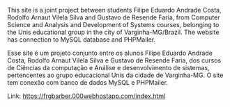 This site is a joint project between students Filipe Eduardo Andrade Costa, Rodolfo Arnaut Vilela Silva and Gustavo de Resende Faria, from Computer Science and Analysis and Development of Systems courses, belonging to the Unis educational group in the city of Varginha-MG/Brazil.
The website has connection to MySQL database and PHPMailer.

Esse site é um projeto conjunto entre os alunos Filipe Eduardo Andrade Costa, Rodolfo Arnaut Vilela Silva e Gustavo de Resende Faria, dos cursos de Ciências da computação e Análise e desenvolvimento de sistemas, pertencentes ao grupo educacional Unis da cidade de Varginha-MG.
O site tem conexão com banco de dados MySQL e PHPMailer.


Link:
https://frgbarber.000webhostapp.com/index.html
